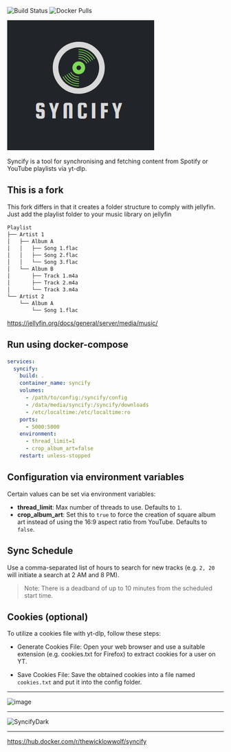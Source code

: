 ![Build Status](https://github.com/TheWicklowWolf/Syncify/actions/workflows/main.yml/badge.svg)
![Docker Pulls](https://img.shields.io/docker/pulls/thewicklowwolf/syncify.svg)


<img src="https://raw.githubusercontent.com/TheWicklowWolf/Syncify/main/src/static/syncify_full_logo.png" alt="logo">


Syncify is a tool for synchronising and fetching content from Spotify or YouTube playlists via yt-dlp.

## This is a fork
This fork differs in that it creates a folder structure to comply with jellyfin. Just add the playlist folder to your music library on jellyfin
```
Playlist
├── Artist 1
│   ├── Album A
│   │   ├── Song 1.flac
│   │   ├── Song 2.flac
│   │   └── Song 3.flac
│   └── Album B
│       ├── Track 1.m4a
│       ├── Track 2.m4a
│       └── Track 3.m4a
└── Artist 2
    └── Album A
        └── Song 1.flac
```

https://jellyfin.org/docs/general/server/media/music/


## Run using docker-compose

```yaml
services:
  syncify:
    build: .
    container_name: syncify
    volumes:
      - /path/to/config:/syncify/config
      - /data/media/syncify:/syncify/downloads
      - /etc/localtime:/etc/localtime:ro
    ports:
      - 5000:5000
    environment:
      - thread_limit=1
      - crop_album_art=false
    restart: unless-stopped
```


## Configuration via environment variables

Certain values can be set via environment variables:

* __thread_limit__: Max number of threads to use. Defaults to `1`.
* __crop_album_art__: Set this to `true` to force the creation of square album art instead of using the 16:9 aspect ratio from YouTube. Defaults to `false`.


## Sync Schedule

Use a comma-separated list of hours to search for new tracks (e.g. `2, 20` will initiate a search at 2 AM and 8 PM).
> Note: There is a deadband of up to 10 minutes from the scheduled start time.


## Cookies (optional)
To utilize a cookies file with yt-dlp, follow these steps:

* Generate Cookies File: Open your web browser and use a suitable extension (e.g. cookies.txt for Firefox) to extract cookies for a user on YT.

* Save Cookies File: Save the obtained cookies into a file named `cookies.txt` and put it into the config folder.


---

![image](https://github.com/TheWicklowWolf/Syncify/assets/111055425/025365a6-095f-4110-9c28-4be2921d6f47)

---

![SyncifyDark](https://github.com/TheWicklowWolf/Syncify/assets/111055425/0ef9bb70-77c4-4da5-95b5-889839b63b84)

---


https://hub.docker.com/r/thewicklowwolf/syncify

